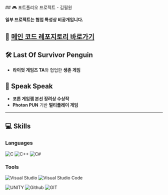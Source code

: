 <div align="left">
## 🎮 포트폴리오 프로젝트 - 김필원 

**일부 프로젝트는 협업 특성상 비공개입니다.**   

🔗 [**메인 코드 레포지토리 바로가기**](https://github.com/Develowonn/Portfolio_Codes)
---

## 🛠 Last Of Survivor Penguin

- **라이엇 게임즈 TA**와 협업한 **생존 게임**

## 🎤 Speak Speak

- **포톤 게임잼 본선 장려상 수상작**  
- **Photon PUN** 기반 **멀티플레이 게임**
---
</div>

## 💻 Skills

### Languages
<div align="bottom">
  
![C](https://img.shields.io/badge/C-00599C?style=for-the-badge&logo=c&logoColor=white)
![C++](https://img.shields.io/badge/C%2B%2B-00599C?style=for-the-badge&logo=c%2B%2B&logoColor=white)
![C#](https://img.shields.io/badge/C%23-239120?style=for-the-badge&logo=c-sharp&logoColor=white)
<!--![Java](https://img.shields.io/badge/Java-ED8B00?style=for-the-badge&logo=openjdk&logoColor=white)-->
  
### Tools
<div align="bottom">

![Visual Studio](https://img.shields.io/badge/Visual_Studio-5C2D91?style=for-the-badge&logo=visual%20studio&logoColor=white)
![Visual Studio Code](https://img.shields.io/badge/Visual_Studio_Code-0078D4?style=for-the-badge&logo=visual%20studio%20code&logoColor=white)
<!--![IntelliJ_IDEA](https://img.shields.io/badge/IntelliJ_IDEA-000000.svg?style=for-the-badge&logo=intellij-idea&logoColor=white) </br>-->
![UNITY](https://img.shields.io/badge/Unity-100000?style=for-the-badge&logo=unity&logoColor=white)
![Github](https://img.shields.io/badge/GitHub-100000?style=for-the-badge&logo=github&logoColor=whit)
![GIT](https://img.shields.io/badge/GIT-E44C30?style=for-the-badge&logo=git&logoColor=white)








